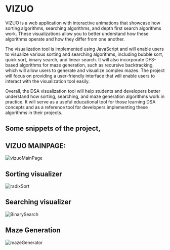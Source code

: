 # VIZUO
VIZUO is a web application with interactive animations that showcase how sorting algorithms, searching algorithms, and depth first search algorithms work. These visualizations allow you to better understand how these algorithms operate and how they differ from one another. 

The visualization tool is implemented using JavaScript and will enable users to visualize various sorting and searching algorithms, including bubble sort, quick sort, binary search, and linear search. It will also incorporate DFS-based algorithms for maze generation, such as recursive backtracking, which will allow users to generate and visualize complex mazes. The project will focus on providing a user-friendly interface that will enable users to interact with the visualization tool easily. 

Overall, the DSA visualization tool will help students and developers better understand how sorting, searching, and maze generation algorithms work in practice. It will serve as a useful educational tool for those learning DSA concepts and as a reference tool for developers implementing these algorithms in their projects.

## Some snippets of the project,

## VIZUO MAINPAGE:
![vizuoMainPage](https://user-images.githubusercontent.com/83694747/225868878-068380eb-fa1d-4873-9880-22287f91685a.png)

## Sorting visualizer
![radixSort](https://user-images.githubusercontent.com/83694747/225869574-468571a8-dc82-4cc4-bcdb-e12566debd8a.png)

## Searching visualizer
![BinarySearch](https://user-images.githubusercontent.com/83694747/225869809-5c15bb1c-4e49-4ab2-b8e3-c1a77f2d8c47.png)

## Maze Generation
![mazeGenerator](https://user-images.githubusercontent.com/83694747/225870135-893dcd82-633d-4b28-85e3-62bbd97ef7e8.png)
